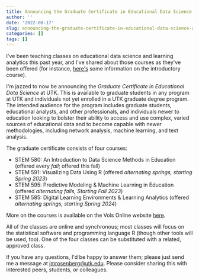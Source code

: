 ```yaml
---
title: Announcing the Graduate Certificate in Educational Data Science (at UTK)
author: ''
date: '2022-08-17'
slug: announcing-the-graduate-certificate-in-educational-data-science-at-utk
categories: []
tags: []
---
```


I've been teaching classes on educational data science and learning analytics this past year, and I've shared about those courses as they've been offered (for instance, [here's](https://making-data-science-count.github.io/s21-intro-to-data-sci-methods-in-ed/) some information on the introductory course). 

I'm jazzed to now be announcing the *Graduate Certificate in Educational Data Science* at UTK. This is available to graduate students in any program at UTK and individuals not yet enrolled in a UTK graduate degree program. The intended audience for the program includes graduate students, educational analysts, and other professionals, and individuals newer to education looking to bolster their ability to access and use complex, varied sources of educational data and to become capable with newer methodologies, including network analysis, machine learning, and text analysis. 

The graduate certificate consists of four courses:

- STEM 580: An Introduction to Data Science Methods in Education (offered every _fall_; offered this fall)
- STEM 591: Visualizing Data Using R (offered _alternating springs, starting Spring 2023_)
- STEM 595: Predictive Modeling & Machine Learning in Education (offered _alternating falls, Starting Fall 2023_)
- STEM 585: Digital Learning Environments & Learning Analytics (offered _alternating springs, starting Spring 2024_)

More on the courses is available on the Vols Online website [here](https://volsonline.utk.edu/programs-degrees/educational-data-science-gc/).

All of the classes are online and synchronous; most classes will focus on the statistical software and programming language R (though other tools will be used, too). One of the four classes can be substituted with a related, approved class. 

If you have any questions, I'd be happy to answer them; please just send me a message at jmrosenberg@utk.edu. Please consider sharing this with interested peers, students, or colleagues.